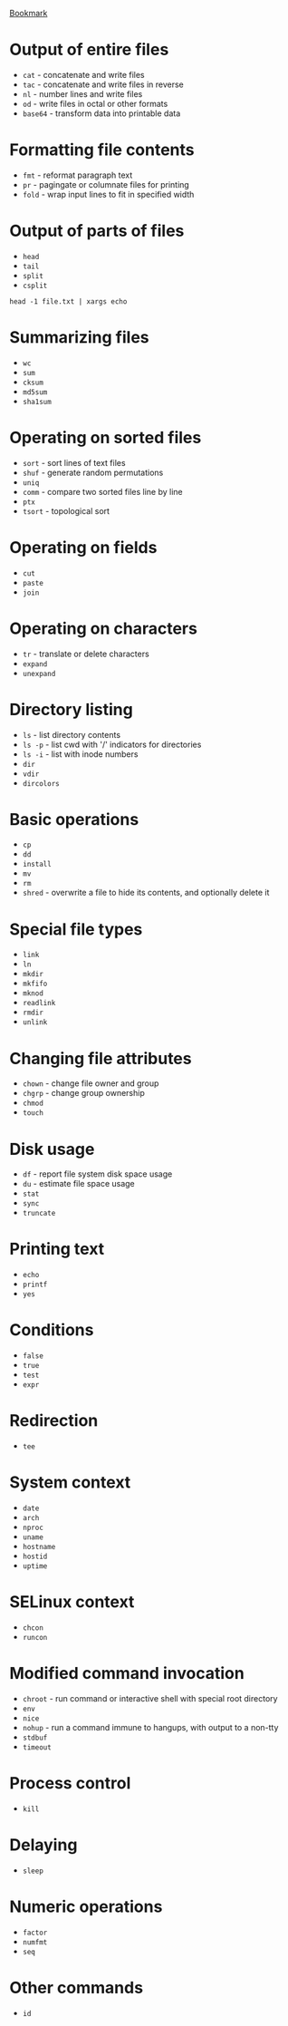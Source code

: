 [Bookmark](https://www.gnu.org/software/coreutils/manual/coreutils.html#Target-directory)

# Output of entire files
- `cat` - concatenate and write files
- `tac` - concatenate and write files in reverse
- `nl` - number lines and write files
- `od` - write files in octal or other formats
- `base64` - transform data into printable data

# Formatting file contents
- `fmt` - reformat paragraph text
- `pr` - pagingate or columnate files for printing
- `fold` - wrap input lines to fit in specified width

# Output of parts of files
- `head`
- `tail`
- `split`
- `csplit`

```
head -1 file.txt | xargs echo
```

# Summarizing files
- `wc`
- `sum`
- `cksum`
- `md5sum`
- `sha1sum`

# Operating on sorted files
- `sort` - sort lines of text files
- `shuf` - generate random permutations
- `uniq`
- `comm` - compare two sorted files line by line
- `ptx`
- `tsort` - topological sort

# Operating on fields
- `cut`
- `paste`
- `join`

# Operating on characters
- `tr` - translate or delete characters
- `expand`
- `unexpand`

# Directory listing
- `ls` - list directory contents
- `ls -p` - list cwd with '/' indicators for directories
- `ls -i` - list with inode numbers
- `dir`
- `vdir`
- `dircolors`

# Basic operations
- `cp`
- `dd`
- `install`
- `mv`
- `rm`
- `shred` - overwrite a file to hide its contents, and optionally delete it

# Special file types
- `link`
- `ln`
- `mkdir`
- `mkfifo`
- `mknod`
- `readlink`
- `rmdir`
- `unlink`

# Changing file attributes
- `chown` - change file owner and group
- `chgrp` - change group ownership
- `chmod`
- `touch`

# Disk usage
- `df` - report file system disk space usage
- `du` - estimate file space usage
- `stat`
- `sync`
- `truncate`

# Printing text
- `echo`
- `printf`
- `yes`

# Conditions
- `false`
- `true`
- `test`
- `expr`

# Redirection
- `tee`

# System context
- `date`
- `arch`
- `nproc`
- `uname`
- `hostname`
- `hostid`
- `uptime`

# SELinux context
- `chcon`
- `runcon`

# Modified command invocation
- `chroot` - run command or interactive shell with special root directory
- `env`
- `nice`
- `nohup` - run a command immune to hangups, with output to a non-tty
- `stdbuf`
- `timeout`

# Process control
- `kill`

# Delaying
- `sleep`

# Numeric operations
- `factor`
- `numfmt`
- `seq`

# Other commands
- `id`
